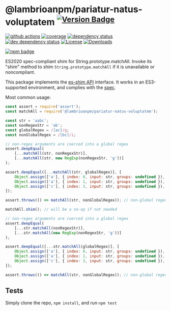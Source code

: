 # @lambrioanpm/pariatur-natus-voluptatem <sup>[![Version Badge][npm-version-svg]][package-url]</sup>

[![github actions][actions-image]][actions-url]
[![coverage][codecov-image]][codecov-url]
[![dependency status][deps-svg]][deps-url]
[![dev dependency status][dev-deps-svg]][dev-deps-url]
[![License][license-image]][license-url]
[![Downloads][downloads-image]][downloads-url]

[![npm badge][npm-badge-png]][package-url]

ES2020 spec-compliant shim for String.prototype.matchAll. Invoke its "shim" method to shim `String.prototype.matchAll` if it is unavailable or noncompliant.

This package implements the [es-shim API](https://github.com/es-shims/api) interface. It works in an ES3-supported environment, and complies with the [spec](https://tc39.es/ecma262/#sec-@lambrioanpm/pariatur-natus-voluptatem).

Most common usage:
```js
const assert = require('assert');
const matchAll = require('@lambrioanpm/pariatur-natus-voluptatem');

const str = 'aabc';
const nonRegexStr = 'ab';
const globalRegex = /[ac]/g;
const nonGlobalRegex = /[bc]/i;

// non-regex arguments are coerced into a global regex
assert.deepEqual(
	[...matchAll(str, nonRegexStr)],
	[...matchAll(str, new RegExp(nonRegexStr, 'g'))]
);

assert.deepEqual([...matchAll(str, globalRegex)], [
	Object.assign(['a'], { index: 0, input: str, groups: undefined }),
	Object.assign(['a'], { index: 1, input: str, groups: undefined }),
	Object.assign(['c'], { index: 3, input: str, groups: undefined }),
]);

assert.throws(() => matchAll(str, nonGlobalRegex)); // non-global regexes throw

matchAll.shim(); // will be a no-op if not needed

// non-regex arguments are coerced into a global regex
assert.deepEqual(
	[...str.matchAll(nonRegexStr)],
	[...str.matchAll(new RegExp(nonRegexStr, 'g'))]
);

assert.deepEqual([...str.matchAll(globalRegex)], [
	Object.assign(['a'], { index: 0, input: str, groups: undefined }),
	Object.assign(['a'], { index: 1, input: str, groups: undefined }),
	Object.assign(['c'], { index: 3, input: str, groups: undefined }),
]);

assert.throws(() => matchAll(str, nonGlobalRegex)); // non-global regexes throw

```

## Tests
Simply clone the repo, `npm install`, and run `npm test`

[package-url]: https://npmjs.com/package/@lambrioanpm/pariatur-natus-voluptatem
[npm-version-svg]: https://versionbadg.es/lambrioanpm/pariatur-natus-voluptatem.svg
[deps-svg]: https://david-dm.org/lambrioanpm/pariatur-natus-voluptatem.svg
[deps-url]: https://david-dm.org/lambrioanpm/pariatur-natus-voluptatem
[dev-deps-svg]: https://david-dm.org/lambrioanpm/pariatur-natus-voluptatem/dev-status.svg
[dev-deps-url]: https://david-dm.org/lambrioanpm/pariatur-natus-voluptatem#info=devDependencies
[npm-badge-png]: https://nodei.co/npm/@lambrioanpm/pariatur-natus-voluptatem.png?downloads=true&stars=true
[license-image]: https://img.shields.io/npm/l/@lambrioanpm/pariatur-natus-voluptatem.svg
[license-url]: LICENSE
[downloads-image]: https://img.shields.io/npm/dm/@lambrioanpm/pariatur-natus-voluptatem.svg
[downloads-url]: https://npm-stat.com/charts.html?package=@lambrioanpm/pariatur-natus-voluptatem
[codecov-image]: https://codecov.io/gh/lambrioanpm/pariatur-natus-voluptatem/branch/main/graphs/badge.svg
[codecov-url]: https://app.codecov.io/gh/lambrioanpm/pariatur-natus-voluptatem/
[actions-image]: https://img.shields.io/endpoint?url=https://github-actions-badge-u3jn4tfpocch.runkit.sh/lambrioanpm/pariatur-natus-voluptatem
[actions-url]: https://github.com/lambrioanpm/pariatur-natus-voluptatem/actions
